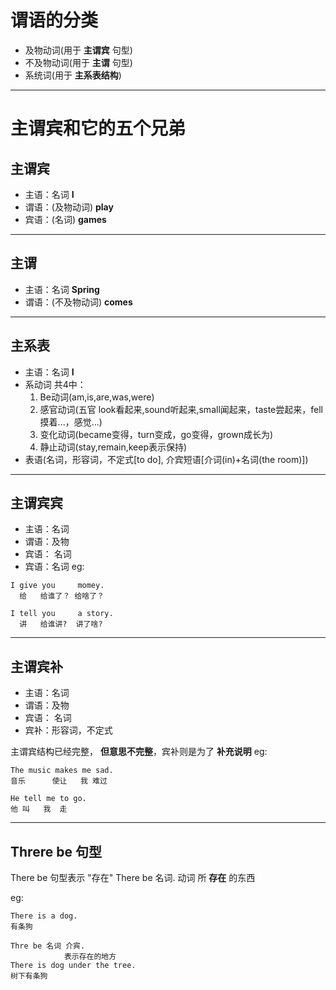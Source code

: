 # 谓语的分类
* 及物动词(用于 **主谓宾** 句型)
* 不及物动词(用于 **主谓** 句型)
* 系统词(用于 **主系表结构**)

---
# 主谓宾和它的五个兄弟
## 主谓宾
* 主语：名词 **I**
* 谓语：(及物动词) **play**
* 宾语：(名词) **games**

---
## 主谓
* 主语：名词 **Spring**
* 谓语：(不及物动词) **comes**

---
## 主系表
* 主语：名词 **I**
* 系动词
  共4中：
    1. Be动词(am,is,are,was,were)
    2. 感官动词(五官 look看起来,sound听起来,small闻起来，taste尝起来，fell摸着...，感觉...)
    3. 变化动词(became变得，turn变成，go变得，grown成长为)
    4. 静止动词(stay,remain,keep表示保持)
* 表语(名词，形容词，不定式[to do], 介宾短语[介词(in)+名词(the room)])

---
## 主谓宾宾
* 主语：名词
* 谓语：及物
* 宾语： 名词
* 宾语：名词
eg:
```
I give you     momey.
  给   给谁了？ 给啥了？

I tell you     a story.
  讲   给谁讲?  讲了啥?
```

---
## 主谓宾补
* 主语：名词
* 谓语：及物
* 宾语： 名词
* 宾补：形容词，不定式

主谓宾结构已经完整， **但意思不完整**，宾补则是为了 **补充说明**
eg:
```
The music makes me sad.
音乐      使让   我 难过

He tell me to go.
他 叫   我  走
```

---
## Threre be 句型
There be 句型表示 "存在"
There be    名词.
      动词   所 **存在** 的东西

eg:
```
There is a dog.
有条狗

Thre be 名词 介宾.
            表示存在的地方
There is dog under the tree.
树下有条狗
```
